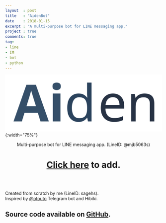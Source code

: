 ```yaml
---
layout  : post
title   : "AidenBot"
date    : 2018-01-15
excerpt : "A multi-purpose bot for LINE messaging app."
project : true
comments: true
tag:
- line
- IM
- bot
- python
---
```


![Aiden](/assets/img/projects/aiden.svg){:width="75%"}

<p align="center">Multi-purpose bot for LINE messaging app. (LineID: @<wbr>mjb5063s)</p>
<h1 align="center"><a href="https://line.me/R/ti/p/@mjb5063s">Click here</a> to add.</h1>

<br>
<br>

Created from scratch by me (LineID: sagehs).  
Inspired by [@otouto](https://github.com/topkecleon/otouto)
Telegram bot and Hibiki.

<h2>Source code available on <a href="https://github.com/laymonage/AidenBot">GitHub</a>.</h2>
